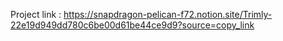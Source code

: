 Project link : https://snapdragon-pelican-f72.notion.site/Trimly-22e19d949dd780c6be00d61be44ce9d9?source=copy_link
